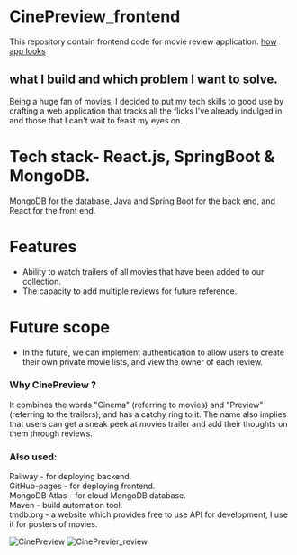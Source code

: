 # CinePreview_frontend
This repository contain frontend code for movie review application.
[how app looks](https://github.com/saxena100parth/CinePreview-frontend#also-used)


## what I build and which problem I want to solve.

Being a huge fan of movies, I decided to put my tech skills to good use by crafting a web application that tracks all the flicks I've already indulged in and those that I can't wait to feast my eyes on.

# Tech stack- React.js, SpringBoot & MongoDB.
MongoDB for the database, Java and Spring Boot for the back end, and React for the front end.

# Features
- Ability to watch trailers of all movies that have been added to our collection.
- The capacity to add multiple reviews for future reference.

# Future scope
- In the future, we can implement authentication to allow users to create their own private movie lists, and view the owner of each review.


### Why CinePreview ?
It combines the words "Cinema" (referring to movies) and "Preview" (referring to the trailers), and has a catchy ring to it. The name also implies that users can get a sneak peek at movies trailer and add their thoughts on them through reviews.

### Also used:
Railway - for deploying backend. <br>
GitHub-pages - for deploying frontend. <br>
MongoDB Atlas - for cloud MongoDB database. <br>
Maven - build automation tool. <br>
tmdb.org - a website which provides free to use API for development, I use it for posters of movies. <br>


![CinePreview](https://user-images.githubusercontent.com/87128985/232482614-bf559a1b-165e-448b-ad61-cb10f389eb3a.jpg)
![CinePrevier_review](https://user-images.githubusercontent.com/87128985/232487453-5689cf3d-f8da-482b-9e50-93fe93dfe6a7.jpg)
